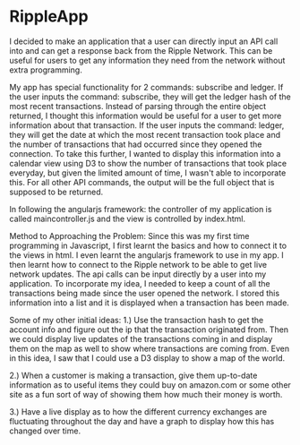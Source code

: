 RippleApp
=========
I decided to make an application that a user can directly input an API call into and can get a response back from the Ripple Network. This can be useful for users to get any information they need from the network without extra programming. 

My app has special functionality for 2 commands: subscribe and ledger. If the user inputs the command: subscribe, they will get the ledger hash of the most recent transactions. Instead of parsing through the entire object returned, I thought this information would be useful for a user to get more information about that transaction. If the user inputs the command: ledger, they will get the date at which the most recent transaction took place and the number of transactions that had occurred since they opened the connection. To take this further, I wanted to display this information into a calendar view using D3 to show the number of transactions that took place everyday, but given the limited amount of time, I wasn't able to incorporate this. For all other API commands, the output will be the full object that is supposed to be returned. 

In following the angularjs framework: the controller of my application is called maincontroller.js and the view is controlled by index.html. 

Method to Approaching the Problem:
Since this was my first time programming in Javascript, I first learnt the basics and how to connect it to the views in html. I even learnt the angularjs framework to use in my app. I then learnt how to connect to the Ripple network to be able to get live network updates. The api calls can be input directly by a user into my application. To incorporate my idea, I needed to keep a count of all the transactions being made since the user opened the network. I stored this information into a list and it is displayed when a transaction has been made. 

Some of my other initial ideas:
1.) Use the transaction hash to get the account info and figure out the ip that the transaction originated from. Then we could display live updates of the transactions coming in and display them on the map as well to show where transactions are coming from. Even in this idea, I saw that I could use a D3 display to show a map of the world. 

2.) When a customer is making a transaction, give them up-to-date information as to useful items they could buy on amazon.com or some other site as a fun sort of way of showing them how much their money is worth.

3.) Have a live display as to how the different currency exchanges are fluctuating throughout the day and have a graph to display how this has changed over time.


